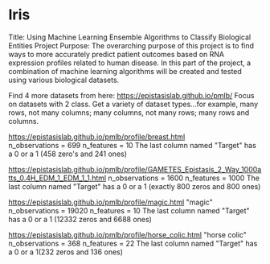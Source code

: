 # Iris

Title: Using Machine Learning Ensemble Algorithms to Classify Biological Entities 
Project Purpose: The overarching purpose of this project is to find ways to more accurately predict patient outcomes based on RNA expression profiles related to human disease. In this part of the project, a combination of machine learning algorithms will be created and tested using various biological datasets. 

Find 4 more datasets from here: https://epistasislab.github.io/pmlb/ Focus on datasets with 2 class. Get a variety of dataset types...for example, many rows, not many columns; many columns, not many rows; many rows and columns.

https://epistasislab.github.io/pmlb/profile/breast.html   
n_observations = 699
n_features = 10
The last column named "Target" has a 0 or a 1 (458 zero's and 241 ones)

https://epistasislab.github.io/pmlb/profile/GAMETES_Epistasis_2_Way_1000atts_0.4H_EDM_1_EDM_1_1.html
n_observations = 1600
n_features = 1000
The last column named "Target" has a 0 or a 1 (exactly 800 zeros and 800 ones)

https://epistasislab.github.io/pmlb/profile/magic.html  "magic"
n_observations = 19020
n_features = 10
The last column named "Target" has a 0 or a 1 (12332 zeros and 6688 ones)

https://epistasislab.github.io/pmlb/profile/horse_colic.html   "horse colic"
n_observations = 368
n_features = 22
The last column named "Target" has a 0 or a 1(232 zeros and 136 ones)
